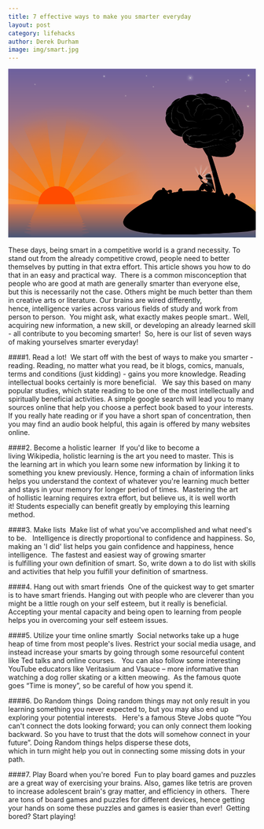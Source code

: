 ```yaml
---
title: 7 effective ways to make you smarter everyday
layout: post
category: lifehacks
author: Derek Durham
image: img/smart.jpg
---
```


![Smarter](/img/smart2.png)
 
These days, being smart in a competitive world is a grand necessity. To stand out from the already competitive crowd, people need to better themselves by putting in that extra effort. This article shows you how to do that in an easy and practical way. 
There is a common misconception that people who are good at math are generally smarter than everyone else, but this is necessarily not the case. Others might be much better than them in creative arts or literature. Our brains are wired differently, hence, intelligence varies across various fields of study and work from person to person. 
You might ask, what exactly makes people smart.. Well, acquiring new information, a new skill, or developing an already learned skill - all contribute to you becoming smarter! 
So, here is our list of seven ways of making yourselves smarter everyday! 

####1. Read a lot! 
We start off with the best of ways to make you smarter - reading. Reading, no matter what you read, be it blogs, comics, manuals, terms and conditions (just kidding) - gains you more knowledge. Reading intellectual books certainly is more beneficial.  
We say this based on many popular studies, which state reading to be one of the most intellectually and spiritually beneficial activities. A simple google search will lead you to many sources online that help you choose a perfect book based to your interests. If you really hate reading or if you have a short span of concentration, then you may find an audio book helpful, this again is offered by many websites online. 

####2. Become a holistic learner 
If you'd like to become a living Wikipedia, holistic learning is the art you need to master. This is the learning art in which you learn some new information by linking it to something you knew previously. Hence, forming a chain of information links helps you understand the context of whatever you're learning much better and stays in your memory for longer period of times. 
Mastering the art of hollistic learning requires extra effort, but believe us, it is well worth it! Students especially can benefit greatly by employing this learning method. 

####3. Make lists 
Make list of what you've accomplished and what need's to be.  
Intelligence is directly proportional to confidence and happiness. So, making an 'I did' list helps you gain confidence and happiness, hence intelligence. 
The fastest and easiest way of growing smarter is fulfilling your own definition of smart. So, write down a to do list with skills and activities that help you fulfill your definition of smartness. 

####4. Hang out with smart friends 
One of the quickest way to get smarter is to have smart friends. Hanging out with people who are cleverer than you might be a little rough on your self esteem, but it really is beneficial.  
Accepting your mental capacity and being open to learning from people helps you in overcoming your self esteem issues. 

####5. Utilize your time online smartly 
Social networks take up a huge heap of time from most people's lives. Restrict your social media usage, and instead increase your smarts by going through some resourceful content like Ted talks and online courses.  
You can also follow some interesting YouTube educators like Veritasium and Vsauce – more informative than watching a dog roller skating or a kitten meowing. 
As the famous quote goes “Time is money”, so be careful of how you spend it. 

####6. Do Random things 
Doing random things may not only result in you learning something you never expected to, but you may also end up exploring your potential interests.  
Here's a famous Steve Jobs quote “You can't connect the dots looking forward; you can only connect them looking backward. So you have to trust that the dots will somehow connect in your future”. Doing Random things helps disperse these dots, which in turn might help you out in connecting some missing dots in your path. 

####7. Play Board when you're bored 
Fun to play board games and puzzles are a great way of exercising your brains. Also, games like tetris are proven to increase adolescent brain's gray matter, and efficiency in others. 
There are tons of board games and puzzles for different devices, hence getting your hands on some these puzzles and games is easier than ever! 
Getting bored? Start playing!